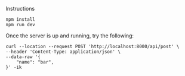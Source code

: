 Instructions

```
npm install
npm run dev
```
Once the server is up and running, try the following:

```
curl --location --request POST 'http://localhost:8000/api/post' \
--header 'Content-Type: application/json' \
--data-raw '{
    "name": "bar",
}' -ik
```
